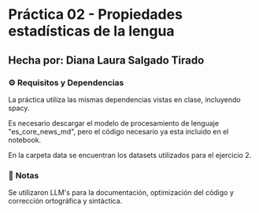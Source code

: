 # **Práctica 02** - Propiedades estadísticas de la lengua
## **Hecha por:** Diana Laura Salgado Tirado


### ⚙️ **Requisitos y Dependencias**  
La práctica utiliza las mismas dependencias vistas en clase, incluyendo spacy.

Es necesario descargar el modelo de procesamiento de lenguaje "es_core_news_md", pero el código necesario ya esta incluido en el notebook.

En la carpeta data se encuentran los datasets utilizados para el ejercicio 2.

### 📌 **Notas**  
Se utilizaron LLM's para la documentación, optimización del código y corrección ortográfica y sintáctica.
